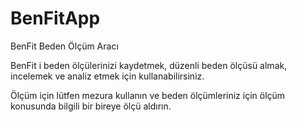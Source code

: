 # BenFitApp
BenFit Beden Ölçüm Aracı

BenFit i beden ölçülerinizi kaydetmek, düzenli beden ölçüsü almak, incelemek ve analiz etmek için kullanabilirsiniz.

Ölçüm için lütfen mezura kullanın ve beden ölçümleriniz için ölçüm konusunda bilgili bir bireye ölçü aldırın.
